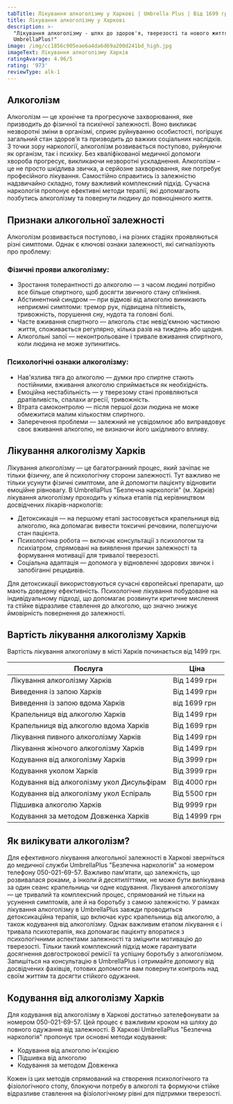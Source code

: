 ```yaml
---
tabTitle: Лікування алкоголізму у Харкові | Umbrella Plus | Від 1699 грн
title: Лікування алкоголізму у Харкові
description: >-
  "Лікування алкоголізму - шлях до здоров'я, тверезості та нового життя з
  UmbrellaPlus!"
image: /img/cc1856c905eae6a4da6d69a200d241bd_high.jpg
imageText: Лікування алкоголізму Харків
ratingAvarage: 4.96/5
rating: '973'
reviewType: alk-1
---
```


## Алкоголізм

Алкоголізм — це хронічне та прогресуюче захворювання, яке призводить до фізичної та психічної залежності. Воно викликає незворотні зміни в організмі, сприяє руйнуванню особистості, погіршує загальний стан здоров’я та призводить до важких соціальних наслідків. З точки зору наркології, алкоголізм розвивається поступово, руйнуючи як організм, так і психіку. Без кваліфікованої медичної допомоги хвороба прогресує, викликаючи незворотні ускладнення. Алкоголізм – це не просто шкідлива звичка, а серйозне захворювання, яке потребує професійного лікування. Самостійно справитись із залежністю надзвичайно складно, тому важливий комплексний підхід. Сучасна наркологія пропонує ефективні методи терапії, які допомагають позбутись алкоголізму та повернути людину до повноцінного життя.

## Признаки алкогольної залежності

Алкоголізм розвивається поступово, і на різних стадіях проявляються різні симптоми. Однак є ключові ознаки залежності, які сигналізують про проблему:

### Фізичні прояви алкоголізму:

* Зростання толерантності до алкоголю — з часом людині потрібно все більше спиртного, щоб досягти звичного стану сп’яніння.
* Абстинентний синдром — при відмові від алкоголю виникають неприємні симптоми: тремор рук, підвищена пітливість, тривожність, порушення сну, нудота та головні болі.
* Часте вживання спиртного — алкоголь стає невід'ємною частиною життя, споживається регулярно, кілька разів на тиждень або щодня.
* Алкогольні запої — неконтрольоване і тривале вживання спиртного, коли людина не може зупинитись.

### Психологічні ознаки алкоголізму:

* Нав'язлива тяга до алкоголю — думки про спиртне стають постійними, вживання алкоголю сприймається як необхідність.
* Емоційна нестабільність — у тверезому стані проявляються дратівливість, спалахи агресії, тривожність.
* Втрата самоконтролю — після першої дози людина не може обмежитися малим кількостям спиртного.
* Заперечення проблеми — залежний не усвідомлює або виправдовує своє вживання алкоголю, не визнаючи його шкідливого впливу.

## Лікування алкоголізму Харків

Лікування алкоголізму — це багатогранний процес, який зачіпає не тільки фізичну, але й психологічну сторони залежності. Тут важливо не тільки усунути фізичні симптоми, але й допомогти пацієнту відновити емоційне рівновагу.
В UmbrellaPlus "Безпечна наркологія" (м. Харків) лікування алкоголізму проходить у кілька етапів під керівництвом досвідчених лікарів-наркологів:

* Детоксикація — на першому етапі застосовується крапельниця від алкоголю, яка допомагає вивести токсичні речовини, полегшуючи стан пацієнта.
* Психологічна робота — включає консультації з психологом та психіатром, спрямовані на виявлення причин залежності та формування мотивації для тривалої тверезості.
* Соціальна адаптація — допомога у відновленні здорових звичок і запобіганні рецидивів.

Для детоксикації використовуються сучасні європейські препарати, що мають доведену ефективність. Психологічне лікування побудоване на індивідуальному підході, що допомагає розвинути критичне мислення та стійке відразливе ставлення до алкоголю, що значно знижує ймовірність повернення до залежності.

## Вартість лікування алкоголізму Харків

Вартість лікування алкоголізму в місті Харків починається від 1499 грн.

| Послуга                                    | Ціна          |
| ------------------------------------------ | ------------- |
| Лікування алкоголізму Харків               | Від 1499 грн  |
| Виведення із запою Харків                  | Від 1499 грн  |
| Виведення із запою вдома Харків            | від 1699 грн  |
| Крапельниця від алкоголю Харків            | Від 1499 грн  |
| Крапельниця від алкоголю вдома Харків      | Від 1699 грн  |
| Лікування пивного алкоголізму Харків       | Від 1499 грн  |
| Лікування жіночого алкоголізму Харків      | Від 1499 грн  |
| Кодування від алкоголізму Харків           | Від 3999 грн  |
| Кодування уколом Харків                    | Від 3999 грн  |
| Кодування від алкоголізму укол Дисульфірам | Від 4000 грн  |
| Кодування від алкоголізму укол Еспіраль    | Від 5500 грн  |
| Підшивка алкоголю Харків                   | Від 9999 грн  |
| Кодування за методом Довженка Харків       | Від 14999 грн |

## Як вилікувати алкоголізм?

Для ефективного лікування алкогольної залежності в Харкові зверніться до медичної служби UmbrellaPlus "Безпечна наркологія" за номером телефону 050-021-69-57. Важливо пам’ятати, що залежність, що розвивалася роками, а інколи й десятиліттями, не може бути вилікувана за один сеанс крапельниць чи одне кодування. Лікування алкоголізму — це тривалий та комплексний процес, спрямований не тільки на усунення симптомів, але й на боротьбу з самою залежністю.
У рамках лікування алкоголізму в UmbrellaPlus завжди проводиться детоксикаційна терапія, що включає курс крапельниць від алкоголю, а також кодування від алкоголізму. Однак важливим етапом лікування є і тривала психотерапія, яка допомагає пацієнту впоратися з психологічними аспектами залежності та зміцнити мотивацію до тверезості. Тільки такий комплексний підхід може гарантувати досягнення довгострокової ремісії та успішну боротьбу з алкоголізмом.
Запишіться на консультацію в UmbrellaPlus і отримайте допомогу від досвідчених фахівців, готових допомогти вам повернути контроль над своїм життям та досягти стійкого одужання.

## Кодування від алкоголізму Харків

Для кодування від алкоголізму в Харкові достатньо зателефонувати за номером 050-021-69-57. Цей процес є важливим кроком на шляху до повного одужання від залежності. В Харкові UmbrellaPlus "Безпечна наркологія" пропонує три основні методи кодування:

* Кодування від алкоголю ін'єкцією
* Підшивка від алкоголю
* Кодування за методом Довженка

Кожен із цих методів спрямований на створення психологічного та фізіологічного стопу, блокуючи потребу в алкоголі та формуючи стійке відразливе ставлення на фізіологічному рівні для підтримки тверезості.
